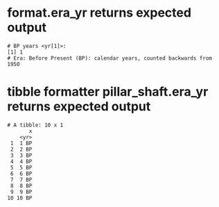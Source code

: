 # format.era_yr returns expected output

    # BP years <yr[1]>:
    [1] 1
    # Era: Before Present (BP): calendar years, counted backwards from 1950

# tibble formatter pillar_shaft.era_yr returns expected output

    # A tibble: 10 x 1
           x
        <yr>
     1  1 BP
     2  2 BP
     3  3 BP
     4  4 BP
     5  5 BP
     6  6 BP
     7  7 BP
     8  8 BP
     9  9 BP
    10 10 BP

